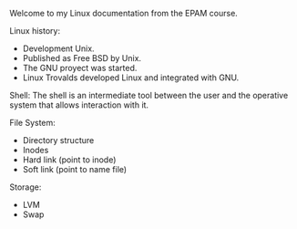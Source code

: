 Welcome to my Linux documentation from the EPAM course.

Linux history:

- Development Unix.
- Published as Free BSD by Unix.
- The GNU proyect was started.
- Linux Trovalds developed Linux and integrated with GNU.

Shell:
The shell is an intermediate tool between the user and the operative system that allows interaction with it.

File System:

- Directory structure
- Inodes
- Hard link (point to inode)
- Soft link (point to name file)

Storage:
- LVM
- Swap